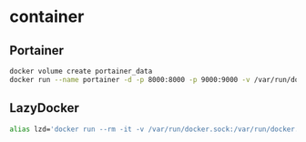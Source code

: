 # container
## Portainer
```bash
docker volume create portainer_data
docker run --name portainer -d -p 8000:8000 -p 9000:9000 -v /var/run/docker.sock:/var/run/docker.sock -v portainer_data:/data portainer/portainer-ce
```
## LazyDocker
```bash
alias lzd='docker run --rm -it -v /var/run/docker.sock:/var/run/docker.sock -v ~/.config/lazydocker:/.config/jesseduffield/lazydocker lazyteam/lazydocker'
```